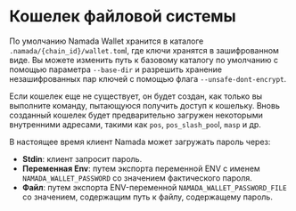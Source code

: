 # Кошелек файловой системы

По умолчанию Namada Wallet хранится в каталоге `.namada/{chain_id}/wallet.tom`l, где ключи хранятся в зашифрованном виде. Вы можете изменить путь к базовому каталогу по умолчанию с помощью параметра `--base-dir` и разрешить хранение незашифрованных пар ключей с помощью флага `--unsafe-dont-encrypt`.

Если кошелек еще не существует, он будет создан, как только вы выполните команду, пытающуюся получить доступ к кошельку. Вновь созданный кошелек будет предварительно загружен некоторыми внутренними адресами, такими как `pos`, `pos_slash_poo`l, `masp` и др.

В настоящее время клиент Namada может загружать пароль через:

* **Stdin**: клиент запросит пароль.
* **Переменная Env**: путем экспорта переменной ENV с именем `NAMADA_WALLET_PASSWORD` со значением фактического пароля.
* **Файл**: путем экспорта ENV-переменной `NAMADA_WALLET_PASSWORD_FILE` со значением, содержащим путь к файлу, содержащему пароль.
